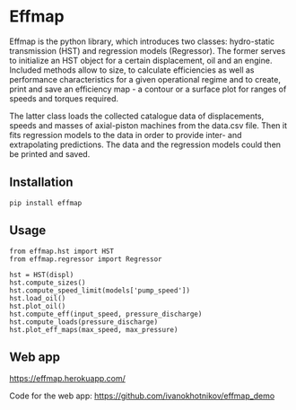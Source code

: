 # Effmap

Effmap is the python library, which introduces two classes: hydro-static transmission (HST) and regression models (Regressor). The former serves to initialize an HST object for a certain displacement, oil and an engine. Included methods allow to size, to calculate efficiencies as well as performance characteristics for a given operational regime and to create, print and save an efficiency map - a contour or a surface plot for ranges of speeds and torques required. 

The latter class loads the collected catalogue data of displacements, speeds and masses of axial-piston machines from the data.csv file. Then it fits regression models to the data in order to provide inter- and extrapolating predictions. The data and the regression models could then be printed and saved.

## Installation
```
pip install effmap
```

## Usage
```
from effmap.hst import HST
from effmap.regressor import Regressor

hst = HST(displ)
hst.compute_sizes()
hst.compute_speed_limit(models['pump_speed'])
hst.load_oil()
hst.plot_oil()
hst.compute_eff(input_speed, pressure_discharge)
hst.compute_loads(pressure_discharge)
hst.plot_eff_maps(max_speed, max_pressure)
```

## Web app
https://effmap.herokuapp.com/

Code for the web app: https://github.com/ivanokhotnikov/effmap_demo